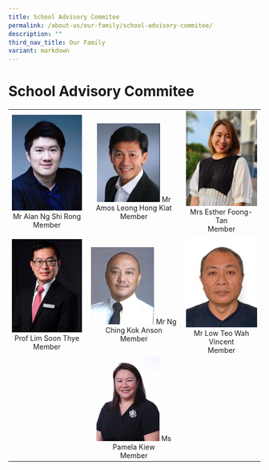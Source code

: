 ```yaml
---
title: School Advisory Commitee
permalink: /about-us/our-family/school-advisory-commitee/
description: ""
third_nav_title: Our Family
variant: markdown
---
```

# School Advisory Commitee


|   |   |   |
|:-:|:-:|:-:|
|  ![](/images/About%20us/Our%20Family/alanngshirong.jpg)Mr Alan Ng Shi Rong<br> Member| <img src="/images/About%20us/Our%20Family/amosleonghongkiat.jpg" style="width:70%"> Mr Amos Leong Hong Kiat<br>Member  | ![](/images/About%20us/Our%20Family/estherfoongtan.jpg) Mrs Esther Foong-Tan<br>Member  |
| ![](/images/About%20us/Our%20Family/DrLimSoonThye.jpeg) Prof Lim Soon Thye<br>Member |<img src="/images/About%20us/Our%20Family/sac3.jpg" style="width:70%"> Mr Ng Ching Kok Anson<br>Member   |  ![](/images/About%20us/Our%20Family/sac2.jpg) Mr Low Teo Wah Vincent<br>Member   |
|   |  <img src="/images/About%20us/Our%20Family/MsPamelaKiew.jpg" style="width:70%">  Ms Pamela Kiew<br>Member |   |